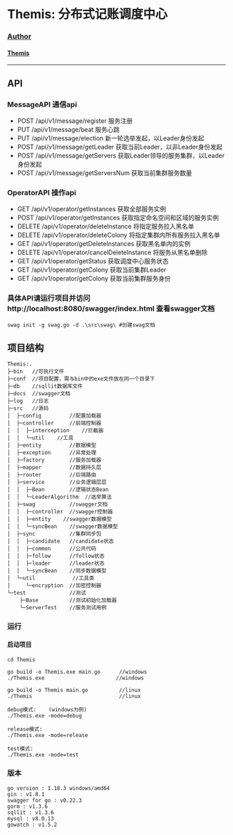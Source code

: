 # Themis: 分布式记账调度中心


### [Author](https://www.wzxaugenstern.online/#/)
#### [Themis](https://www.wzxaugenstern.online/#/Article?ArticleId=818427233)

---

## API
### MessageAPI  通信api
* POST /api/v1/message/register  服务注册
* PUT /api/v1/message/beat  服务心跳
* PUT /api/v1/message/election  新一轮选举发起，以Leader身份发起
* POST /api/v1/message/getLeader  获取当前Leader，以非Leader身份发起
* POST /api/v1/message/getServers  获取Leader领导的服务集群，以Leader身份发起
* POST /api/v1/message/getServersNum	获取当前集群服务数量

### OperatorAPI  操作api
* GET /api/v1/operator/getInstances 获取全部服务实例
* POST /api/v1/operator/getInstances 获取指定命名空间和区域的服务实例
* DELETE /api/v1/operator/deleteInstance 将指定服务拉入黑名单
* DELETE /api/v1/operator/deleteColony 将指定集群内所有服务拉入黑名单
* GET /api/v1/operator/getDeleteInstances 获取黑名单内的实例
* DELETE /api/v1/operator/cancelDeleteInstance 将服务从黑名单删除  
* GET /api/v1/operator/getStatus 获取调度中心服务状态
* GET /api/v1/operator/getColony 获取当前集群Leader
* GET /api/v1/operator/getColony 获取当前集群服务身份

### 具体API请运行项目并访问http://localhost:8080/swagger/index.html   查看swagger文档
```
swag init -g swag.go -d .\src\swag\ #创建swag文档
```

## 项目结构
```     
Themis:.
├─bin   //可执行文件
├─conf  //项目配置，需与bin中的exe文件放在同一个目录下
├─db    //sqllit数据库文件
├─docs  //swagger文档
├─log   //日志
├─src   //源码
│  ├─config         //配置加载器
│  ├─controller     //前端控制器
│  │  ├─interception    //拦截器
│  │  └─util    //工具
│  ├─entity         //数据模型
│  ├─exception      //异常处理
│  ├─factory        //服务加载器
│  ├─mapper         //数据持久层
│  ├─router         //后端路由
│  ├─service        //业务逻辑层层
│  │  ├─Bean        //逻辑状态Bean
│  │  └─LeaderAlgorithm  //选举算法
│  ├─swag           //swagger文档
│  │  ├─controller  //swagger控制器
│  │  ├─entity    //swagger数据模型
│  │  └─syncBean    //swagger数据模型
│  ├─sync           //集群同步包
│  │  ├─candidate   //candidate状态
│  │  ├─common      //公共代码
│  │  ├─follow      //follow状态
│  │  ├─leader      //leader状态  
│  │  └─syncBean    //同步数据模型
│  └─util            //工具类  
│     └─encryption  //加密控制器
└─test              //测试
    ├─Base          //测试初始化加载器
    └─ServerTest    //服务测试用例
```

### 运行
#### 启动项目
```
cd Themis

go build -o Themis.exe main.go      //windows
./Themis.exe                       //windows

go build -o Themis main.go          //linux
./Themis                            //linux

debug模式:    (windows为例)
./Themis.exe -mode=debug

release模式:
./Themis.exe -mode=release

test模式:
./Themis.exe -mode=test
```

### 版本
```
go version : 1.18.3 windows/amd64
gin : v1.8.1
swagger for go : v0.22.3
gorm : v1.3.6
sqllit : v1.3.6
mysql : v8.0.13
gowatch : v1.5.2
```